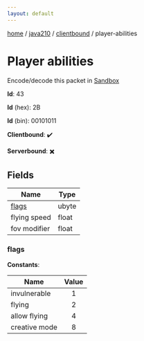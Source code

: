 ```yaml
---
layout: default
---
```


[home](/)  /  [java210](/protocol/java210)  /  [clientbound](/protocol/java210/clientbound)  /  player-abilities

# Player abilities

Encode/decode this packet in [Sandbox](../../../sandbox/java210#Clientbound.PlayerAbilities)

**Id**: 43

**Id** (hex): 2B

**Id** (bin): 00101011

**Clientbound**: ✔️

**Serverbound**: ✖️

## Fields

Name | Type
---|---
[flags](#flags) | ubyte
flying speed | float
fov modifier | float

### flags

**Constants**:

Name | Value
---|:---:
invulnerable | 1
flying | 2
allow flying | 4
creative mode | 8
